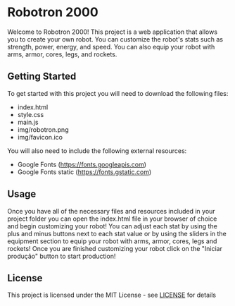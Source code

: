 
# Robotron 2000
Welcome to Robotron 2000! This project is a web application that allows you to create your own robot. You can customize the robot's stats such as strength, power, energy, and speed. You can also equip your robot with arms, armor, cores, legs, and rockets.

## Getting Started
To get started with this project you will need to download the following files:
* index.html
* style.css
* main.js
* img/robotron.png
* img/favicon.ico

You will also need to include the following external resources:
* Google Fonts (https://fonts.googleapis.com)
* Google Fonts static (https://fonts.gstatic.com)

 ## Usage
Once you have all of the necessary files and resources included in your project folder you can open the index.html file in your browser of choice and begin customizing your robot! You can adjust each stat by using the plus and minus buttons next to each stat value or by using the sliders in the equipment section to equip your robot with arms, armor, cores, legs and rockets! Once you are finished customizing your robot click on the "Iniciar produção" button to start production!

 ## License
This project is licensed under the MIT License - see [LICENSE](LICENSE) for details
